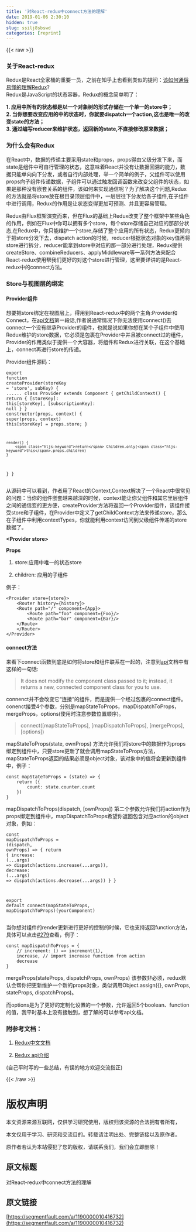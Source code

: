 ```yaml
---
title: '对React-redux中connect方法的理解' 
date: 2019-01-06 2:30:10
hidden: true
slug: ssilj8sbswd
categories: [reprint]
---
```


{{< raw >}}

                    
<h3 id="articleHeader0">关于React-redux</h3>
<p>Redux是React全家桶的重要一员，之前在知乎上也看到类似的提问：<a href="https://www.zhihu.com/question/41312576" rel="nofollow noreferrer" target="_blank">该如何通俗易懂的理解Redux</a>?  <br>Redux是JavaScript的状态容器，Redux的概念简单明了：  </p>
<p><strong>1. 应用中所有的状态都是以一个对象树的形式存储在一个单一的store中；</strong>  <br><strong>2. 当你想要改变应用的中的状态时，你就要dispatch一个action,这也是唯一的改变state的方法；</strong>  <br><strong>3. 通过编写reducer来维护状态，返回新的state,不直接修改原来数据；</strong></p>
<h3 id="articleHeader1">为什么会有Redux</h3>
<p>在React中，数据的传递主要采用state和props，props得由父级分发下来，而state是组件中可自行管理的状态，这意味着React并没有让数据回溯的能力，数据只能单向向下分发，或者自行内部处理，举一个简单的例子，父组件可以使用props向子组件传递数据，子组件可以通过触发回调函数来改变父组件的状态，如果是那种没有嵌套关系的组件，该如何来实现通信呢？为了解决这个问题,Redux的方法就是将store放在根目录顶层组件中，一层层往下分发给各子组件,在子组件中进行调用，Redux的作用是让状态变得更加可预测、并且更容易管理。</p>
<p>Redux由Flux框架演变而来，但在Flux的基础上Redux改变了整个框架中某些角色的作用，例如在Flux中你可以拥有多个store，每个store存储自己对应的那部分状态,在Redux中，你只能维护一个store,存储了整个应用的所有状态，Redux更倾向于把store分发下去，dispatch action的时候，reducer根据状态对象的key值再将store进行拆分，reducer能拿到store中对应的那一部分进行处理，Redux提供createStore、combineReducers、applyMiddleware等一系列方法来配合React-redux使用帮我们更好的对这个store进行管理，这里要详讲的是React-redux中的connect方法。</p>
<h3 id="articleHeader2">Store与视图层的绑定</h3>
<h4>Provider组件</h4>
<p>想要把store绑定在视图层上，得用到React-redux中的两个主角:Provider和Connect，在<a href="https://github.com/reactjs/react-redux/blob/master/docs/api.md#provider-store" rel="nofollow noreferrer" target="_blank">api文档</a>第一段话,作者说通常情况下你无法使用connect()去connect一个没有继承Provider的组件，也就是说如果你想在某个子组件中使用Redux维护的store数据，它必须是包裹在Provider中并且被connect过的组件，Provider的作用类似于提供一个大容器，将组件和Redux进行关联，在这个基础上，connect再进行store的传递。</p>
<p>Provider组件源码：</p>
<div class="widget-codetool" style="display:none;">
      <div class="widget-codetool--inner">
      <span class="selectCode code-tool" data-toggle="tooltip" data-placement="top" title="" data-original-title="全选"></span>
      <span type="button" class="copyCode code-tool" data-toggle="tooltip" data-placement="top" data-clipboard-text="export function createProvider(storeKey = 'store', subKey) {
......
class Provider extends Component {
    getChildContext() {
        return { [storeKey]: this[storeKey], [subscriptionKey]: null }
    }
    constructor(props, context) {
        super(props, context)
        this[storeKey] = props.store;
    }

    render() {
        return Children.only(this.props.children)
    }
}
}" title="" data-original-title="复制"></span>
      <span type="button" class="saveToNote code-tool" data-toggle="tooltip" data-placement="top" title="" data-original-title="放进笔记"></span>
      </div>
      </div><pre class="javascript hljs"><code class="javascript"><span class="hljs-keyword">export</span> <span class="hljs-function"><span class="hljs-keyword">function</span> <span class="hljs-title">createProvider</span>(<span class="hljs-params">storeKey = <span class="hljs-string">'store'</span>, subKey</span>) </span>{
......
class Provider extends Component {
    getChildContext() {
        <span class="hljs-keyword">return</span> { [storeKey]: <span class="hljs-keyword">this</span>[storeKey], [subscriptionKey]: <span class="hljs-literal">null</span> }
    }
    <span class="hljs-keyword">constructor</span>(props, context) {
        <span class="hljs-keyword">super</span>(props, context)
        <span class="hljs-keyword">this</span>[storeKey] = props.store;
    }

    render() {
        <span class="hljs-keyword">return</span> Children.only(<span class="hljs-keyword">this</span>.props.children)
    }
}
}</code></pre>
<p>从源码中可以看到，作者用了React的Context,Context解决了一个React中很常见的问题：当你的组件嵌套越来越深的时候，context能让你父组件和其它里层组件之间的通信变的更方便，createProvider方法将返回一个Provider组件，该组件接受store和子组件，在Provider中定义了getChildContext方法来传递store，那么在子组件中利用contextTypes，你就能利用context访问到父级组件传递的store数据了。</p>
<p><strong>&lt;Provider store&gt;</strong></p>
<p><strong>Props</strong></p>
<ol>
<li><p>store:应用中唯一的状态store</p></li>
<li><p>children: 应用的子组件</p></li>
</ol>
<p>例子：</p>
<div class="widget-codetool" style="display:none;">
      <div class="widget-codetool--inner">
      <span class="selectCode code-tool" data-toggle="tooltip" data-placement="top" title="" data-original-title="全选"></span>
      <span type="button" class="copyCode code-tool" data-toggle="tooltip" data-placement="top" data-clipboard-text="<Provider store={store}>
    <Router history={history}>
    <Route path=&quot;/&quot; component={App}>
        <Route path=&quot;foo&quot; component={Foo}/>
        <Route path=&quot;bar&quot; component={Bar}/>
    </Route>
    </Router>
</Provider>" title="" data-original-title="复制"></span>
      <span type="button" class="saveToNote code-tool" data-toggle="tooltip" data-placement="top" title="" data-original-title="放进笔记"></span>
      </div>
      </div><pre class="javascript hljs"><code class="javascript">&lt;Provider store={store}&gt;
    <span class="xml"><span class="hljs-tag">&lt;<span class="hljs-name">Router</span> <span class="hljs-attr">history</span>=<span class="hljs-string">{history}</span>&gt;</span>
    <span class="hljs-tag">&lt;<span class="hljs-name">Route</span> <span class="hljs-attr">path</span>=<span class="hljs-string">"/"</span> <span class="hljs-attr">component</span>=<span class="hljs-string">{App}</span>&gt;</span>
        <span class="hljs-tag">&lt;<span class="hljs-name">Route</span> <span class="hljs-attr">path</span>=<span class="hljs-string">"foo"</span> <span class="hljs-attr">component</span>=<span class="hljs-string">{Foo}/</span>&gt;</span>
        <span class="hljs-tag">&lt;<span class="hljs-name">Route</span> <span class="hljs-attr">path</span>=<span class="hljs-string">"bar"</span> <span class="hljs-attr">component</span>=<span class="hljs-string">{Bar}/</span>&gt;</span>
    <span class="hljs-tag">&lt;/<span class="hljs-name">Route</span>&gt;</span>
    <span class="hljs-tag">&lt;/<span class="hljs-name">Router</span>&gt;</span>
<span class="hljs-tag">&lt;/<span class="hljs-name">Provider</span>&gt;</span></span></code></pre>
<h4>connect方法</h4>
<p>来看下connect函数到底是如何将store和组件联系在一起的，注意到<a href="https://github.com/reactjs/react-redux/blob/master/docs/api.md#connectmapstatetoprops-mapdispatchtoprops-mergeprops-options" rel="nofollow noreferrer" target="_blank">api</a>文档中有这样的一句话:</p>
<blockquote><p>It does not modify the component class passed to it; instead, it returns a new, connected component class for you to use.</p></blockquote>
<p>connenct并不会改变它“连接”的组件，而是提供一个经过包裹的connect组件。 conenct接受4个参数，分别是mapStateToProps，mapDispatchToProps，mergeProps，options(使用时注意参数位置顺序)。</p>
<blockquote><p>connect([mapStateToProps], [mapDispatchToProps], [mergeProps], [options])</p></blockquote>
<p>mapStateToProps(state, ownProps) 方法允许我们将store中的数据作为props绑定到组件中，只要store更新了就会调用mapStateToProps方法，mapStateToProps返回的结果必须是object对象，该对象中的值将会更新到组件中，例子：</p>
<div class="widget-codetool" style="display:none;">
      <div class="widget-codetool--inner">
      <span class="selectCode code-tool" data-toggle="tooltip" data-placement="top" title="" data-original-title="全选"></span>
      <span type="button" class="copyCode code-tool" data-toggle="tooltip" data-placement="top" data-clipboard-text="const mapStateToProps = (state) => {
    return ({
        count: state.counter.count
    })
}" title="" data-original-title="复制"></span>
      <span type="button" class="saveToNote code-tool" data-toggle="tooltip" data-placement="top" title="" data-original-title="放进笔记"></span>
      </div>
      </div><pre class="javascript hljs"><code class="javascript"><span class="hljs-keyword">const</span> mapStateToProps = <span class="hljs-function">(<span class="hljs-params">state</span>) =&gt;</span> {
    <span class="hljs-keyword">return</span> ({
        <span class="hljs-attr">count</span>: state.counter.count
    })
}</code></pre>
<p>mapDispatchToProps(dispatch, [ownProps]) 第二个参数允许我们将action作为props绑定到组件中，mapDispatchToProps希望你返回包含对应action的object对象，例如：</p>
<div class="widget-codetool" style="display:none;">
      <div class="widget-codetool--inner">
      <span class="selectCode code-tool" data-toggle="tooltip" data-placement="top" title="" data-original-title="全选"></span>
      <span type="button" class="copyCode code-tool" data-toggle="tooltip" data-placement="top" data-clipboard-text="const mapDispatchToProps = (dispatch, ownProps) => {
  return {
    increase: (...args) => dispatch(actions.increase(...args)),
    decrease: (...args) => dispatch(actions.decrease(...args))
  }
}

export default connect(mapStateToProps, mapDispatchToProps)(yourComponent)" title="" data-original-title="复制"></span>
      <span type="button" class="saveToNote code-tool" data-toggle="tooltip" data-placement="top" title="" data-original-title="放进笔记"></span>
      </div>
      </div><pre class="javascript hljs"><code class="javascript"><span class="hljs-keyword">const</span> mapDispatchToProps = <span class="hljs-function">(<span class="hljs-params">dispatch, ownProps</span>) =&gt;</span> {
  <span class="hljs-keyword">return</span> {
    <span class="hljs-attr">increase</span>: <span class="hljs-function">(<span class="hljs-params">...args</span>) =&gt;</span> dispatch(actions.increase(...args)),
    <span class="hljs-attr">decrease</span>: <span class="hljs-function">(<span class="hljs-params">...args</span>) =&gt;</span> dispatch(actions.decrease(...args))
  }
}

<span class="hljs-keyword">export</span> <span class="hljs-keyword">default</span> connect(mapStateToProps, mapDispatchToProps)(yourComponent)</code></pre>
<p>当你想对组件的render更新进行更好的控制的时候，它也支持返回function方法，具体可以点击<a href="https://github.com/reactjs/react-redux/pull/279" rel="nofollow noreferrer" target="_blank">#279</a>查看，例子：</p>
<div class="widget-codetool" style="display:none;">
      <div class="widget-codetool--inner">
      <span class="selectCode code-tool" data-toggle="tooltip" data-placement="top" title="" data-original-title="全选"></span>
      <span type="button" class="copyCode code-tool" data-toggle="tooltip" data-placement="top" data-clipboard-text="const mapDispatchToProps = {
    // increment: () => increment(1),
    increase, // import increase function from action
    decrease 
}" title="" data-original-title="复制"></span>
      <span type="button" class="saveToNote code-tool" data-toggle="tooltip" data-placement="top" title="" data-original-title="放进笔记"></span>
      </div>
      </div><pre class="javascript hljs"><code class="javascript"><span class="hljs-keyword">const</span> mapDispatchToProps = {
    <span class="hljs-comment">// increment: () =&gt; increment(1),</span>
    increase, <span class="hljs-comment">// import increase function from action</span>
    decrease 
}</code></pre>
<p>mergeProps(stateProps, dispatchProps, ownProps) 该参数非必须，redux默认会帮你把更新维护一个新的props对象，类似调用Object.assign({}, ownProps, stateProps, dispatchProps)。</p>
<p>而options是为了更好的定制化设置的一个参数，允许返回5个boolean、function的值，我平时基本上没有接触到，想了解的可以参考api文档。</p>
<p></p>
<h3 id="articleHeader3">附参考文档：</h3>
<ol>
<li><p><a href="http://www.redux.org.cn/" rel="nofollow noreferrer" target="_blank">Redux中文文档</a></p></li>
<li><p><a href="https://github.com/reactjs/react-redux/blob/master/docs/api.md#connectmapstatetoprops-mapdispatchtoprops-mergeprops-options" rel="nofollow noreferrer" target="_blank">Redux api介绍</a></p></li>
</ol>
<p>(自己平时写的一些总结，有误的地方欢迎交流指正)</p>

                
{{< /raw >}}

# 版权声明
本文资源来源互联网，仅供学习研究使用，版权归该资源的合法拥有者所有，

本文仅用于学习、研究和交流目的。转载请注明出处、完整链接以及原作者。

原作者若认为本站侵犯了您的版权，请联系我们，我们会立即删除！

## 原文标题
对React-redux中connect方法的理解

## 原文链接
[https://segmentfault.com/a/1190000010416732](https://segmentfault.com/a/1190000010416732)

